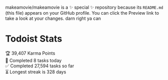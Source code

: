 makeamovie/makeamovie is a ✨ special ✨ repository because its `README.md` (this file) appears on your GitHub profile.
You can click the Preview link to take a look at your changes. darn right ya can

# Todoist Stats

<!-- TODO-IST:START -->
🏆  39,407 Karma Points           
🌸  Completed 8 tasks today           
✅  Completed 27,594 tasks so far           
⏳  Longest streak is 328 days
<!-- TODO-IST:END -->
